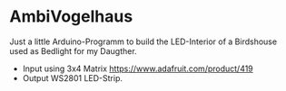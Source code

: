 # AmbiVogelhaus
Just a little Arduino-Programm to build the LED-Interior of a Birdshouse used as Bedlight for my Daugther.

- Input using 3x4 Matrix https://www.adafruit.com/product/419
- Output WS2801 LED-Strip.